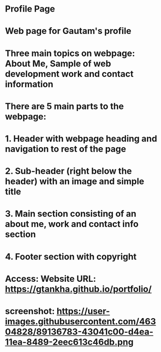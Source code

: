 # Profile Page
# Web page for Gautam's profile

# Three main topics on webpage: About Me, Sample of web development work and contact information

# There are 5 main parts to the webpage:
# 1. Header with webpage heading and navigation to rest of the page
# 2. Sub-header (right below the header) with an image and simple title
# 3. Main section consisting of an about me, work and contact info section
# 4. Footer section with copyright

# Access: Website URL: https://gtankha.github.io/portfolio/

# screenshot: https://user-images.githubusercontent.com/46304828/89136783-43041c00-d4ea-11ea-8489-2eec613c46db.png

